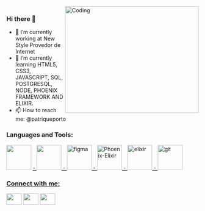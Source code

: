 <img align="right" alt="Coding" width="350" height="280" src="https://res.cloudinary.com/practicaldev/image/fetch/s--_AGrXPbv--/c_limit%2Cf_auto%2Cfl_progressive%2Cq_66%2Cw_880/https://res.cloudinary.com/practicaldev/image/fetch/s--sNXjzc6P--/c_limit%252Cf_auto%252Cfl_progressive%252Cq_66%252Cw_880/https://media1.tenor.com/images/0c34272909ee2a4db5606a014082312b/tenor.gif%253Fitemid%253D15828752">



### Hi there 👋

- 🔭 I’m currently working at New Style Provedor de Internet
- 🌱 I’m currently learning HTML5, CSS3, JAVASCRIPT, SQL, POSTGRESQL, NODE, PHOENIX FRAMEWORK AND ELIXIR.
- 📫 How to reach me: @patriqueporto

<h3 align="left">Languages and Tools:</h3>
<p align="left">  
<img src="https://upload.wikimedia.org/wikipedia/commons/thumb/6/61/HTML5_logo_and_wordmark.svg/1024px-HTML5_logo_and_wordmark.svg.png" width="65" height="65"/> </a> <a href="https://dev.w3.org/html5/spec-LC/" target="_blank"> - <a height="40"/> </a>
<a href="https://www.w3schools.com/css/" target="_blank"> <img src="https://cdn.pixabay.com/photo/2017/08/05/11/16/logo-2582747_960_720.png" width="65" height="65"/> - </a> 
<a href="#" target="_blank"> <img src="https://cdn.pixabay.com/photo/2015/04/23/17/41/javascript-736400_960_720.png" alt="figma" width="65" height="65"/> - </a> <a href="https://developer.mozilla.org/pt-BR/docs/Web/JavaScript" target="_blank"> <img src="https://upload.wikimedia.org/wikipedia/commons/thumb/d/d9/Node.js_logo.svg/1920px-Node.js_logo.svg.png" alt="Phoenix-Elixir" width="65" height="65"/> - </a> </a> <a href="https://www.phoenixframework.org/" target="_blank"> <img src="https://www.aworldforus.com/wp-content/uploads/2022/05/phoenix-elixir.jpg" alt="elixir" width="65" height="65"/> - </a> <a href="https://git-scm.com/" target="_blank"> <img src="https://www.vectorlogo.zone/logos/git-scm/git-scm-icon.svg" alt="git" width="65" height="65"/> </a> <a href="https://www.w3.org/html/" target="_blank">  </p>

<h3 align="left">Connect with me:</h3>
<p align="left">
<a href="https://www.facebook.com/patrique.porto/" target="#"><img align="center" src="https://cdn-icons-png.flaticon.com/512/5968/5968764.png" alt="" height="30" width="40"/></a>
<a href="https://www.linkedin.com/in/patrique-pereira-porto-82b76610a/"" target="#"><img align="center" src="https://cdn-icons-png.flaticon.com/512/145/145807.png" alt="" height="30" width="40" /></a>
<a href="https://www.instagram.com/patriqueporto/" target="#"><img align="center" src="https://cdn-icons-png.flaticon.com/512/3955/3955024.png" alt="" height="30" width="40" /></a>
</p>
